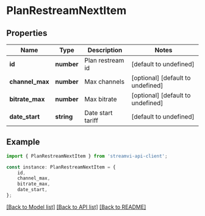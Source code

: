 # PlanRestreamNextItem


## Properties

Name | Type | Description | Notes
------------ | ------------- | ------------- | -------------
**id** | **number** | Plan restream id | [default to undefined]
**channel_max** | **number** | Max channels | [optional] [default to undefined]
**bitrate_max** | **number** | Max bitrate | [optional] [default to undefined]
**date_start** | **string** | Date start tariff | [default to undefined]

## Example

```typescript
import { PlanRestreamNextItem } from 'streamvi-api-client';

const instance: PlanRestreamNextItem = {
    id,
    channel_max,
    bitrate_max,
    date_start,
};
```

[[Back to Model list]](../README.md#documentation-for-models) [[Back to API list]](../README.md#documentation-for-api-endpoints) [[Back to README]](../README.md)
